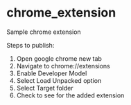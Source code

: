 # chrome_extension
Sample chrome extension

Steps to publish:

1. Open google chrome new tab
2. Navigate to chrome://extensions
3. Enable Developer Model
4. Select Load Unpacked option
5. Select Target folder
6. Check to see for the added extension
